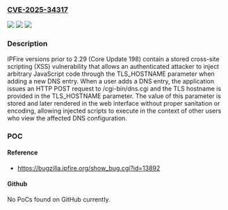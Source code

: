 ### [CVE-2025-34317](https://cve.mitre.org/cgi-bin/cvename.cgi?name=CVE-2025-34317)
![](https://img.shields.io/static/v1?label=Product&message=IPFire&color=blue)
![](https://img.shields.io/static/v1?label=Version&message=0%20&color=brightgreen)
![](https://img.shields.io/static/v1?label=Vulnerability&message=CWE-79%20Improper%20Neutralization%20of%20Input%20During%20Web%20Page%20Generation%20(XSS%20or%20'Cross-site%20Scripting')&color=brightgreen)

### Description

IPFire versions prior to 2.29 (Core Update 198) contain a stored cross-site scripting (XSS) vulnerability that allows an authenticated attacker to inject arbitrary JavaScript code through the TLS_HOSTNAME parameter when adding a new DNS entry. When a user adds a DNS entry, the application issues an HTTP POST request to /cgi-bin/dns.cgi and the TLS hostname is provided in the TLS_HOSTNAME parameter. The value of this parameter is stored and later rendered in the web interface without proper sanitation or encoding, allowing injected scripts to execute in the context of other users who view the affected DNS configuration.

### POC

#### Reference
- https://bugzilla.ipfire.org/show_bug.cgi?id=13892

#### Github
No PoCs found on GitHub currently.

